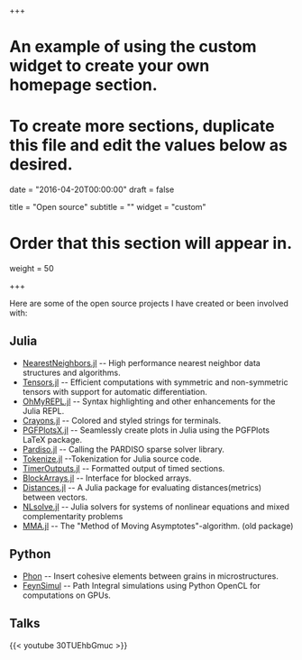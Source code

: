 +++
# An example of using the custom widget to create your own homepage section.
# To create more sections, duplicate this file and edit the values below as desired.

date = "2016-04-20T00:00:00"
draft = false

title = "Open source"
subtitle = ""
widget = "custom"

# Order that this section will appear in.
weight = 50

+++

Here are some of the open source projects I have created or been involved with:

## Julia

* [NearestNeighbors.jl](https://github.com/KristofferC/NearestNeighbors.jl) -- High performance nearest neighbor data structures and algorithms.
* [Tensors.jl](https://github.com/KristofferC/Tensors.jl) -- Efficient computations with symmetric and non-symmetric tensors with support for automatic differentiation.
* [OhMyREPL.jl](https://github.com/KristofferC/OhMyREPL.jl) -- Syntax highlighting and other enhancements for the Julia REPL.
* [Crayons.jl](https://github.com/KristofferC/Crayons.jl) -- Colored and styled strings for terminals.
* [PGFPlotsX.jl](https://github.com/KristofferC/PGFPlotsX) -- Seamlessly create plots in Julia using the PGFPlots LaTeX package.
* [Pardiso.jl](https://github.com/JuliaSparse/Pardiso.jl) -- Calling the PARDISO sparse solver library.
* [Tokenize.jl](https://github.com/KristofferC/Tokenize.jl) --Tokenization for Julia source code.
* [TimerOutputs.jl](https://github.com/KristofferC/TimerOutputs.jl) -- Formatted output of timed sections.
* [BlockArrays.jl](https://github.com/KristofferC/BlockArrays.jl) -- Interface for blocked arrays.
* [Distances.jl](https://github.com/JuliaStats/Distances.jl) -- A Julia package for evaluating distances(metrics) between vectors.
* [NLsolve.jl](https://github.com/EconForge/NLsolve.jl) -- Julia solvers for systems of nonlinear equations and mixed complementarity problems
* [MMA.jl](https://github.com/KristofferC/MMA.jl) -- The "Method of Moving Asymptotes"-algorithm. (old package)

## Python

* [Phon](https://github.com/KristofferC/Phon) -- Insert cohesive elements between grains in microstructures.
* [FeynSimul](https://github.com/KristofferC/FeynSimul) -- Path Integral simulations using Python OpenCL for computations on GPUs.

## Talks

{{< youtube 30TUEhbGmuc >}}
